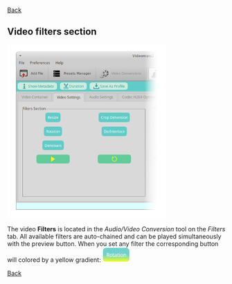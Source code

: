 [Back](../../../../videomass_use.md)

## Video filters section

![Image](../../../../images/filters.png)

The video **Filters** is located in the _Audio/Video Conversion_ tool on the _Filters_ tab. All available filters are auto-chained and can be played simultaneously with the preview button. When you set any filter the corresponding button will colored by a yellow gradient: ![Image](../../../../images/button_rotation.png)   

[Back](../../../../videomass_use.md)
